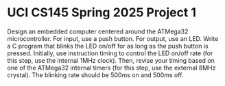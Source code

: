 # UCI CS145 Spring 2025 Project 1

Design an embedded computer centered around the ATMega32 microcontroller. 
For input, use a push button. For output, use an LED. Write a C program that blinks the LED on/off for as long as the push button is pressed. 
Initially, use instruction timing to control the LED on/off rate (for this step, use the internal 1MHz clock). 
Then, revise your timing based on one of the ATMega32 internal timers (for this step, use the external 8MHz crystal). The blinking rate should be 500ms on and 500ms off.
